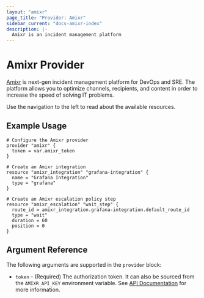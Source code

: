 ```yaml
---
layout: "amixr"
page_title: "Provider: Amixr"
sidebar_current: "docs-amixr-index"
description: |-
  Amixr is an incident management platform
---
```


# Amixr Provider

[Amixr](https://amixr.io/) is next-gen incident management platform for DevOps and SRE. The platform allows you to optimize channels, recipients, and content in order to increase the speed of solving IT problems.

Use the navigation to the left to read about the available resources.

## Example Usage

```hcl
# Configure the Amixr provider
provider "amixr" {
  token = var.amixr_token
}

# Create an Amixr integration
resource "amixr_integration" "grafana-integration" {
  name = "Grafana Integration"
  type = "grafana"
}

# Create an Amixr escalation policy step
resource "amixr_escalation" "wait_step" {
  route_id = amixr_integration.grafana-integration.default_route_id
  type = "wait"
  duration = 60
  position = 0
}
```

## Argument Reference

The following arguments are supported in the `provider` block:

* `token` - (Required) The authorization token. It can also be sourced from the `AMIXR_API_KEY` environment variable. See [API Documentation](https://api-docs.amixr.io/#authentication) for more information.
